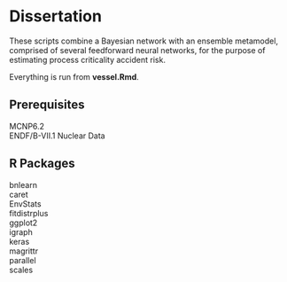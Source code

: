 # Dissertation

These scripts combine a Bayesian network with an ensemble metamodel, comprised of several feedforward neural networks, for the purpose of estimating process criticality accident risk.

Everything is run from **vessel.Rmd**.

## Prerequisites
MCNP6.2  
ENDF/B-VII.1 Nuclear Data

## R Packages
bnlearn  
caret  
EnvStats  
fitdistrplus  
ggplot2  
igraph  
keras  
magrittr  
parallel  
scales  
